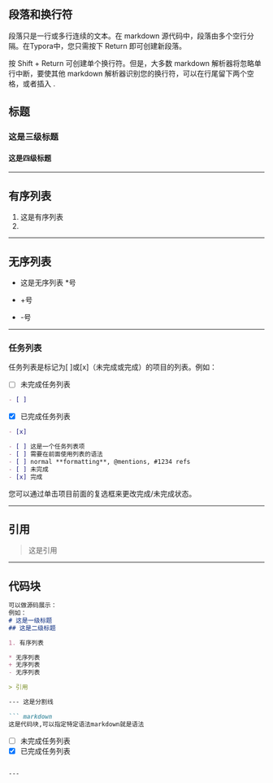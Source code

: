 ## 段落和换行符

段落只是一行或多行连续的文本。在 markdown 源代码中，段落由多个空行分隔。在Typora中，您只需按下 Return 即可创建新段落。

按 Shift + Return 可创建单个换行符。但是，大多数 markdown 解析器将忽略单行中断，要使其他 markdown 解析器识别您的换行符，可以在行尾留下两个空格，或者插入 .

## 标题

### 这是三级标题

#### 这是四级标题

---

## 有序列表

1. 这是有序列表
2. 

---

## 无序列表

* 这是无序列表 *号

+ +号

- -号

---

### 任务列表

任务列表是标记为[ ]或[x]（未完成或完成）的项目的列表。例如：

- [ ] 未完成任务列表

``` markdown
- [ ] 
```

- [x] 已完成任务列表

``` markdown
- [x] 
```

```markdown
- [ ] 这是一个任务列表项
- [ ] 需要在前面使用列表的语法
- [ ] normal **formatting**, @mentions, #1234 refs
- [ ] 未完成
- [x] 完成
```

您可以通过单击项目前面的复选框来更改完成/未完成状态。

---

## 引用

> 这是引用

---



## 代码块

```markdown
可以做源码展示：
例如：
# 这是一级标题
## 这是二级标题

1. 有序列表

* 无序列表
+ 无序列表
- 无序列表

> 引用

--- 这是分割线

``` markdown 
这是代码块,可以指定特定语法markdown就是语法
```

- [ ] 未完成任务列表
- [x] 已完成任务列表
```

---

